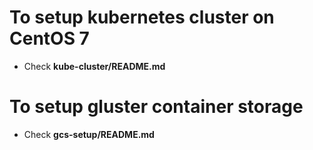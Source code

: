 # To setup kubernetes cluster on CentOS 7

- Check **kube-cluster/README.md**

# To setup gluster container storage

- Check **gcs-setup/README.md**
